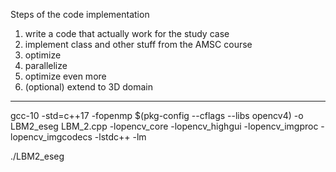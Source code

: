 Steps of the code implementation
1) write a code that actually work for the study case
2) implement class and other stuff from the AMSC course
3) optimize
4) parallelize
5) optimize even more
6) (optional) extend to 3D domain

---------------------------------------------------------------------------------------------------------------------------
gcc-10 -std=c++17 -fopenmp $(pkg-config --cflags --libs opencv4) -o LBM2_eseg LBM_2.cpp -lopencv_core -lopencv_highgui -lopencv_imgproc -lopencv_imgcodecs -lstdc++ -lm

./LBM2_eseg
